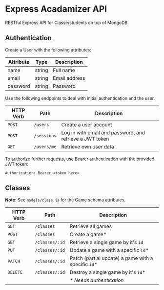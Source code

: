 # Express Acadamizer API

RESTful Express API for Classe/students on top of MongoDB.

## Authentication

Create a User with the following attributes:

| Attribute | Type   | Description   |
|-----------|--------|---------------|
| name      | string | Full name     |
| email     | string | Email address |
| password  | string | Password      |

Use the following endpoints to deal with initial authentication and the user.

| HTTP Verb | Path        | Description |
|-----------|-------------|--------------|
| `POST`    | `/users`    | Create a user account |
| `POST`    | `/sessions` | Log in with email and password, and retrieve a JWT token |
| `GET`     | `/users/me` | Retrieve own user data |

To authorize further requests, use Bearer authentication with the provided JWT token:

```
Authorization: Bearer <token here>
```


## Classes

**Note:** See `models/class.js` for the Game schema attributes.

| HTTP Verb | Path | Description |
|-----------|------|--------------|
| `GET` | `/classes` | Retrieve all games |
| `POST` | `/classes` | Create a game* |
| `GET` | `/classes/:id` | Retrieve a single game by it's `id` |
| `PUT` | `/classes/:id` | Update a game with a specific `id`* |
| `PATCH` | `/classes/:id` | Patch (partial update) a game with a specific `id`* |
| `DELETE` | `/classes/:id` | Destroy a single game by it's `id`* |
| | | _* Needs authentication_ |

